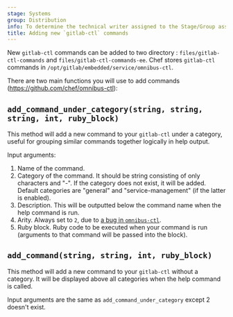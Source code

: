 ```yaml
---
stage: Systems
group: Distribution
info: To determine the technical writer assigned to the Stage/Group associated with this page, see https://handbook.gitlab.com/handbook/product/ux/technical-writing/#assignments
title: Adding new `gitlab-ctl` commands
---
```


New `gitlab-ctl` commands can be added to two directory : `files/gitlab-ctl-commands` and `files/gitlab-ctl-commands-ee`. Chef stores `gitlab-ctl` commands in `/opt/gitlab/embedded/service/omnibus-ctl`.

There are two main functions you will use to add commands (<https://github.com/chef/omnibus-ctl>):

## `add_command_under_category(string, string, string, int, ruby_block)`

This method will add a new command to your `gitlab-ctl` under a category, useful for grouping similar commands together logically in help output.

Input arguments:

1. Name of the command.
1. Category of the command. It should be string consisting of only characters and "-". If the category does not exist, it will be added. Default categories are "general" and "service-management" (if the latter is enabled).
1. Description. This will be outputted below the command name when the help command is run.
1. Arity. Always set to `2`, due to [a bug in `omnibus-ctl`](https://github.com/chef/omnibus-ctl#add_command_under_categorystring-string-string-int-ruby_block).
1. Ruby block. Ruby code to be executed when your command is run (arguments to that command will be passed into the block).

## `add_command(string, string, int, ruby_block)`

This method will add a new command to your `gitlab-ctl` without a category. It will be displayed above all categories when the help command is called.

Input arguments are the same as `add_command_under_category` except 2 doesn't exist.

